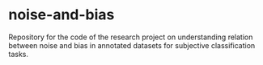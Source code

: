 # noise-and-bias
Repository for the code of the research project on understanding relation between noise and bias in annotated datasets for subjective classification tasks.
